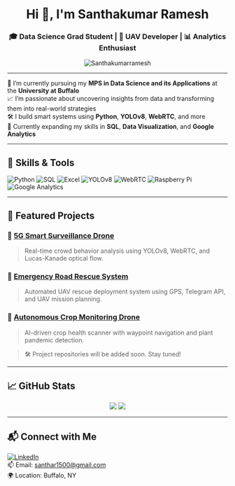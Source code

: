 <h1 align="center">Hi 👋, I'm Santhakumar Ramesh</h1>
<h3 align="center">🎓 Data Science Grad Student | 🚁 UAV Developer | 📊 Analytics Enthusiast</h3>

<p align="center">
  <img src="https://komarev.com/ghpvc/?username=Santhakumarramesh&label=Profile%20views&color=0e75b6&style=flat" alt="Santhakumarramesh" />
</p>

---

🧠 I’m currently pursuing my **MPS in Data Science and its Applications** at the **University at Buffalo**  
📈 I’m passionate about uncovering insights from data and transforming them into real-world strategies  
🛠️ I build smart systems using **Python**, **YOLOv8**, **WebRTC**, and more  
🌱 Currently expanding my skills in **SQL**, **Data Visualization**, and **Google Analytics**

---

## 🔧 Skills & Tools

![Python](https://img.shields.io/badge/-Python-black?style=flat-square&logo=python)
![SQL](https://img.shields.io/badge/-SQL-blue?style=flat-square&logo=postgresql)
![Excel](https://img.shields.io/badge/-Excel-green?style=flat-square&logo=microsoft-excel)
![YOLOv8](https://img.shields.io/badge/-YOLOv8-red?style=flat-square)
![WebRTC](https://img.shields.io/badge/-WebRTC-orange?style=flat-square)
![Raspberry Pi](https://img.shields.io/badge/-RaspberryPi-maroon?style=flat-square&logo=raspberry-pi)
![Google Analytics](https://img.shields.io/badge/-Google%20Analytics-white?style=flat-square&logo=google-analytics)

---

## 🚀 Featured Projects

### 🔹 [5G Smart Surveillance Drone](https://github.com/Santhakumarramesh)  
> Real-time crowd behavior analysis using YOLOv8, WebRTC, and Lucas-Kanade optical flow.

### 🔹 [Emergency Road Rescue System](https://github.com/Santhakumarramesh)  
> Automated UAV rescue deployment system using GPS, Telegram API, and UAV mission planning.

### 🔹 [Autonomous Crop Monitoring Drone](https://github.com/Santhakumarramesh)  
> AI-driven crop health scanner with waypoint navigation and plant pandemic detection.

> 🛠 Project repositories will be added soon. Stay tuned!

---

## 📈 GitHub Stats

<p align="center">
  <img src="https://github-readme-stats.vercel.app/api?username=Santhakumarramesh&show_icons=true&theme=react" />
  <img src="https://github-readme-streak-stats.herokuapp.com/?user=Santhakumarramesh&theme=react" />
</p>

---

## 📬 Connect with Me

[![LinkedIn](https://img.shields.io/badge/-LinkedIn-blue?style=flat-square&logo=linkedin)](https://linkedin.com/in/santhakumar-ramesh-865960203)  
📫 Email: santhar1500@gmail.com  
🌍 Location: Buffalo, NY  
